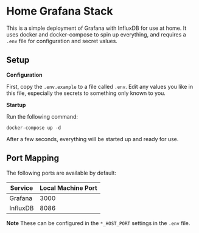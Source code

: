 # Home Grafana Stack

This is a simple deployment of Grafana with InfluxDB for use at home. It uses docker and docker-compose to spin up
everything, and requires a `.env` file for configuration and secret values.

## Setup

**Configuration**

First, copy the `.env.example` to a file called `.env`. Edit any values you like in this file, especially the secrets to
something only known to you.

**Startup**

Run the following command:

```shell
docker-compose up -d
```

After a few seconds, everything will be started up and ready for use.

## Port Mapping

The following ports are available by default:

| Service | Local Machine Port |
| --- | --- |
| Grafana | 3000 |
| InfluxDB | 8086 |

**Note** These can be configured in the `*_HOST_PORT` settings in the `.env` file.
